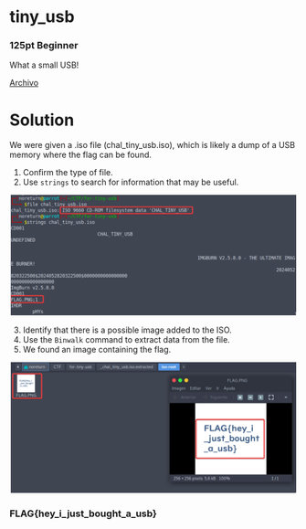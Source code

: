 # tiny_usb
### 125pt Beginner

What a small USB!

[Archivo](../files/for-tiny-usb.zip)

# Solution

We were given a .iso file (chal_tiny_usb.iso), which is likely a dump of a USB memory where the flag can be found.

1. Confirm the type of file.
2. Use `strings` to search for information that may be useful.

<p align="center">
  <img src="../assets/wkTeIFO2OK.png" width="500" alt="Initial Steps">
</p>

3. Identify that there is a possible image added to the ISO.
4. Use the `Binwalk` command to extract data from the file.
5. We found an image containing the flag.

<p align="center">
  <img src="../assets/2FdxLXUSmZ.png" width="500" alt="Flag">
</p>

### FLAG{hey_i_just_bought_a_usb}
